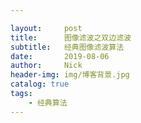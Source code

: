 ```yaml
---

layout:     post
title:      图像滤波之双边滤波
subtitle:   经典图像滤波算法
date:       2019-08-06
author:     Nick
header-img: img/博客背景.jpg
catalog: true
tags:
    - 经典算法
---
```


